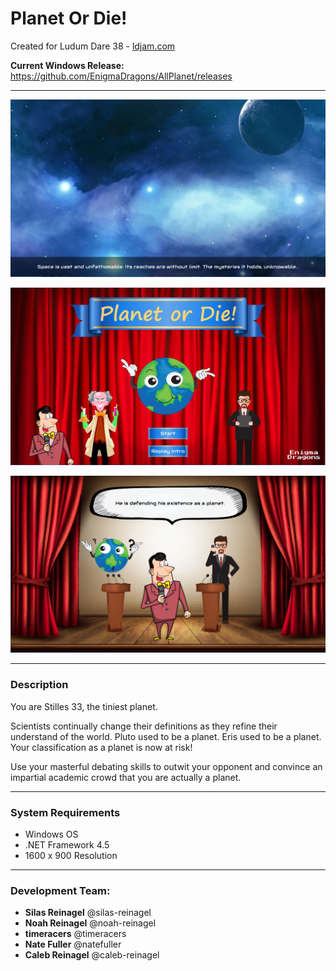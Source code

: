 # Planet Or Die!
Created for Ludum Dare 38 - [ldjam.com](ldjam.com)

**Current Windows Release:**
https://github.com/EnigmaDragons/AllPlanet/releases

----

![screenshot](https://github.com/EnigmaDragons/AllPlanet/blob/master/Screenshots/screen4.jpg)

![screenshot](https://github.com/EnigmaDragons/AllPlanet/blob/master/Screenshots/screen5.jpg)

![screenshot](https://github.com/EnigmaDragons/AllPlanet/blob/master/Screenshots/screen6.png)

----

### Description

You are Stilles 33, the tiniest planet. 

Scientists continually change their definitions as they refine their understand of the world. 
Pluto used to be a planet.
Eris used to be a planet.
Your classification as a planet is now at risk!

Use your masterful debating skills to outwit your opponent and convince an impartial academic crowd that you are actually a planet. 

----

### System Requirements
* Windows OS
* .NET Framework 4.5
* 1600 x 900 Resolution

----

### Development Team:
* **Silas Reinagel** @silas-reinagel
* **Noah Reinagel** @noah-reinagel
* **timeracers** @timeracers
* **Nate Fuller** @natefuller
* **Caleb Reinagel** @caleb-reinagel
